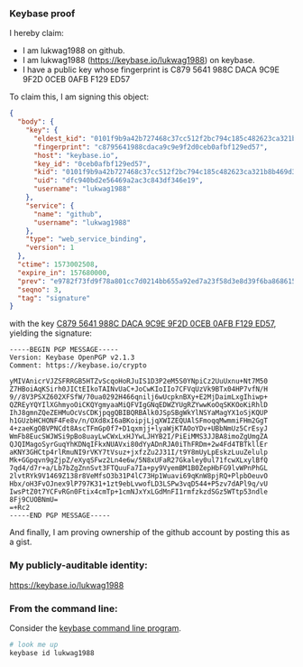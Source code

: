 ### Keybase proof

I hereby claim:

  * I am lukwag1988 on github.
  * I am lukwag1988 (https://keybase.io/lukwag1988) on keybase.
  * I have a public key whose fingerprint is C879 5641 988C DACA 9C9E  9F2D 0CEB 0AFB F129 ED57

To claim this, I am signing this object:

```json
{
  "body": {
    "key": {
      "eldest_kid": "0101f9b9a42b727468c37cc512f2bc794c185c482623ca321b8b469d3006a905deea0a",
      "fingerprint": "c8795641988cdaca9c9e9f2d0ceb0afbf129ed57",
      "host": "keybase.io",
      "key_id": "0ceb0afbf129ed57",
      "kid": "0101f9b9a42b727468c37cc512f2bc794c185c482623ca321b8b469d3006a905deea0a",
      "uid": "dfc940bd2e56469a2ac3c843df346e19",
      "username": "lukwag1988"
    },
    "service": {
      "name": "github",
      "username": "lukwag1988"
    },
    "type": "web_service_binding",
    "version": 1
  },
  "ctime": 1573002508,
  "expire_in": 157680000,
  "prev": "e9782f73fd9f78a801cc7d0214bb655a92ed7a23f58d3e8d39f6ba8686158a51",
  "seqno": 3,
  "tag": "signature"
}
```

with the key [C879 5641 988C DACA 9C9E  9F2D 0CEB 0AFB F129 ED57](https://keybase.io/lukwag1988), yielding the signature:

```
-----BEGIN PGP MESSAGE-----
Version: Keybase OpenPGP v2.1.3
Comment: https://keybase.io/crypto

yMIVAnicrVJZSFRRGB5HTZvScqoHoRJuIS1D3P2eM5S0YNpiCz2UuUxnu+Nt7M50
Z7HBoiAqKSirh0JICtEIkoTAINvUaC+JoCwKIoIIo7CFVqUzVk9BTx04HP7vfN/H
9//8V3PSXZ602XFSfW/70ua0292H466qnilj6wUcpknBXy+E2MjDaimLxgIhiwp+
QZREyYQYIlXGhmyoOiCKQYgmyaaMiQFVIgGNqEDWZYUgRZYwwKoOqSKKOoKiRhlD
IhJ8gmnZQeZEHMuOcVsCDKjpqgQBIBQRBAlk0JSpSBgWkYlNSYaMagYX1oSjKQUP
h1GUzbHCHONF4Fe8v/n/OXd8xI6aBKoipjLjqXWIZEQUAlSFmoqqMwmmiFHm2GgT
4+zaeKgOBVPNCdt8AscTFmGp0f7+D1qxmjj+lyaWjKTAOoYDv+UBbNmUz5CrEsyJ
WmFb8EucSWJWSi9pBo8uayLwCWxLxHJYwLJHYB2I/PiEiMMS3JJBA8imoZgUmgZA
QJQIMagoSyrGuqYhKDNqIFkxNUAVxi80dYyADnRJA0iThFRDm+2w4Fd4TBTkllEr
aKNY3GHCtp4rlRmuNI9rVKY7tVsuz+jxfzZu2J31I/t9Y8mUyLpEskzLuuZelulp
Mk+GGpqvn9gZjpZ/eXyqSFwz2Ln4e6w/5N8xUFaR27Gkaley0ul71fcwXLxylBfQ
7qd4/d7r+a/Lb7bZgZnnSvt3FTQuuFa7Ia+py9VyemBM1B0ZepHbFG9lvWPnPhGL
2lvtRYk9V1469Z138r8VeMfsO3b31P4lC73Hp1Wuavi69qKnW8pjRQ+PlpbOeuvO
Hbx/oH3FvOJnex9lP797K31+1zt9ebLvwofLD3LSPw3vqD544+P5zv7dAPl9q/vU
IwsPtZ0t7YCFvRGn0Ftix4cmTp+1cmNJxYxLGdMnFI1rmfzkzdSGz5WTtp53ndle
8Fj9CUOBNmU=
=+Rc2
-----END PGP MESSAGE-----

```

And finally, I am proving ownership of the github account by posting this as a gist.

### My publicly-auditable identity:

https://keybase.io/lukwag1988

### From the command line:

Consider the [keybase command line program](https://keybase.io/download).

```bash
# look me up
keybase id lukwag1988
```
